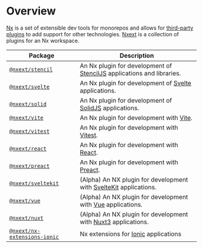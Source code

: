 # Overview

[Nx](https://nx.dev/) is a set of extensible dev tools for monorepos and allows
for [third-party plugins](https://nx.dev/nx-community) to add support for other
technologies. [Nxext](https://github.com/nxext/nx-extensions) is a collection of plugins for an Nx workspace.

| Package                                                                      | Description                                                                                     |
| ---------------------------------------------------------------------------- | ----------------------------------------------------------------------------------------------- |
| [`@nxext/stencil`](../stencil/overview)                                      | An Nx plugin for development of [StencilJS](https://stenciljs.com/) applications and libraries. |
| [`@nxext/svelte`](../svelte/overview)                                        | An Nx plugin for development of [Svelte](https://svelte.dev/) applications.                     |
| [`@nxext/solid`](../solid/overview)                                          | An Nx plugin for development of [SolidJS](https://www.solidjs.com/) applications.               |
| [`@nxext/vite`](../vite/overview)                                            | An Nx plugin for development with [Vite](https://vitejs.dev/).                                  |
| [`@nxext/vitest`](../vitest/overview)                                        | An Nx plugin for development with [Vitest](https://vitest.dev/).                                |
| [`@nxext/react`](../react/overview)                                          | An Nx plugin for development with [React](https://reactjs.org/).                                |
| [`@nxext/preact`](../preact/overview)                                        | An Nx plugin for development with [Preact](https://reactjs.org/).                               |
| [`@nxext/sveltekit`](../sveltekit/overview)                                  | (Alpha) An NX plugin for development with [SvelteKit](https://kit.svelte.dev/) applications.    |
| [`@nxext/vue`](../vue/overview)                                              | (Alpha) An NX plugin for development with [Vue](https://kit.svelte.dev/) applications.          |
| [`@nxext/nuxt`](../nuxt/overview)                                            | (Alpha) An NX plugin for development with [Nuxt3](https://nuxt.com/) applications.              |
| [`@nxext/nx-extensions-ionic`](https://github.com/nxext/nx-extensions-ionic) | Nx extensions for [Ionic](https://ionic.io) applications                                        |
